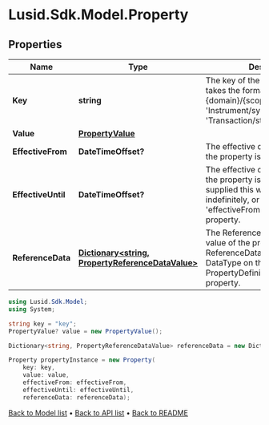 # Lusid.Sdk.Model.Property

## Properties

Name | Type | Description | Notes
------------ | ------------- | ------------- | -------------
**Key** | **string** | The key of the property. This takes the format {domain}/{scope}/{code} e.g. &#39;Instrument/system/Name&#39; or &#39;Transaction/strategy/quantsignal&#39;. | 
**Value** | [**PropertyValue**](PropertyValue.md) |  | [optional] 
**EffectiveFrom** | **DateTimeOffset?** | The effective datetime from which the property is valid. | [optional] 
**EffectiveUntil** | **DateTimeOffset?** | The effective datetime until which the property is valid. If not supplied this will be valid indefinitely, or until the next &#39;effectiveFrom&#39; datetime of the property. | [optional] 
**ReferenceData** | [**Dictionary&lt;string, PropertyReferenceDataValue&gt;**](PropertyReferenceDataValue.md) | The ReferenceData linked to the value of the property. The ReferenceData is taken from the DataType on the PropertyDefinition that defines the property. | [optional] [readonly] 

```csharp
using Lusid.Sdk.Model;
using System;

string key = "key";
PropertyValue? value = new PropertyValue();

Dictionary<string, PropertyReferenceDataValue> referenceData = new Dictionary<string, PropertyReferenceDataValue>();

Property propertyInstance = new Property(
    key: key,
    value: value,
    effectiveFrom: effectiveFrom,
    effectiveUntil: effectiveUntil,
    referenceData: referenceData);
```

[Back to Model list](../README.md#documentation-for-models) &#8226; [Back to API list](../README.md#documentation-for-api-endpoints) &#8226; [Back to README](../README.md)
